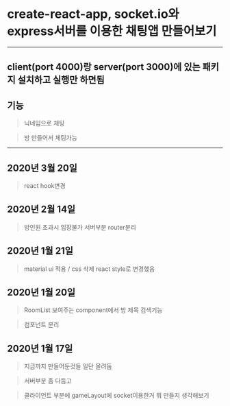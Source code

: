 # create-react-app, socket.io와 express서버를 이용한 채팅앱 만들어보기
------------------------------------------------------------------------------

client(port 4000)랑 server(port 3000)에 있는 패키지 설치하고 실행만 하면됨
------------------------------------------------------------------------------

## 기능
> 닉네임으로 체팅

> 방 만들어서 체팅가능

------------------------------------------------------------------------------

## 2020년 3월 20일
> react hook변경

## 2020년 2월 14일
> 방인원 초과시 입장불가 
> 서버부분 router분리

## 2020년 1월 21일
> material ui 적용 / css 삭제 react style로 변경했음

## 2020년 1월 20일
> RoomList 보여주는 component에서 방 제목 검색기능 

> 컴포넌트 분리

## 2020년 1월 17일 
> 지금까지 만들어둔것들 일단 올려둠

> 서버부분 좀 다듬고 

> 클라이언트 부분에 gameLayout에 socket이용한거 뭐 만들지 생각해보기
